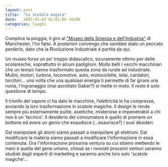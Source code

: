 ```yaml
---
layout: post
title:  "La scatola magica"
date:   2003-01-03 01:01:00 +0100
categories: luoghi
---
```

Complice la pioggia, il giro al ["Museo della Scienza e dell’Industria"](http://www.msim.org.uk/) di Manchester, l’ho fatto. A posteriori convengo che sarebbe stato un peccato perderlo, dato che la Rivoluzione Industriale è partita da qui.

Un museo forse un po’ troppo didascalico, sicuramente ottimo per delle scolaresche, soprattutto in alcuni padiglioni. Molto belli i vecchi macchinari che un tempo hanno trasformato questa zona da rurale ad industriale. Mulini, motori, turbine, locomotive, auto, motociclette, telai, cardatori, torcitori... una volta che una qualsiasi energia ti permette di far girare una ruota, l'ingranaggio (mai ascoltato Gaber?) si mette in moto. Il resto è solo questione di tempo.

Il trionfo del vapore ci ha dato le macchine, l’elettricità le ha compresse, avviando la loro trasformazione in scatole magiche. Il design le rende sempre più esternamente pulite, asettiche, misteriose e impenetrabili a chi non è un 'tecnico'. Il desiderio del consumatore è quello di premere un bottone ed avere un genio che esaudisce (...esaurisce?) i suoi desideri.

Dal manipolare gli atomi siamo passati a manipolare gli elettroni. Dal modificare la materia siamo passati a modificare l’informazione in essa contenuta. Ora l'informazione prossima ventura su cui stiamo mettendo le mani è quella del gene umano, chissà se i neonati prossimi venturi saranno studiati dagli esperti di marketing e saranno anche loro solo 'scatole magiche'...